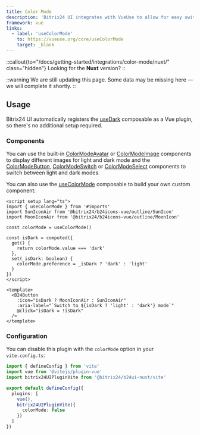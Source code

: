 ```yaml
---
title: Color Mode
description: 'Bitrix24 UI integrates with VueUse to allow for easy switching between light and dark themes.'
framework: vue
links:
  - label: 'useColorMode'
    to: https://vueuse.org/core/useColorMode
    target: _blank
---
```


::callout{to="/docs/getting-started/integrations/color-mode/nuxt/" class="hidden"}
Looking for the **Nuxt** version?
::

::warning
We are still updating this page. Some data may be missing here — we will complete it shortly.
::

## Usage

Bitrix24 UI automatically registers the [useDark](https://vueuse.org/core/useDark) composable as a Vue plugin, so there's no additional setup required.

### Components

You can use the built-in [ColorModeAvatar](/docs/components/color-mode-avatar/) or [ColorModeImage](/docs/components/color-mode-image/) components to display different images for light and dark mode and the [ColorModeButton](/docs/components/color-mode-button/), [ColorModeSwitch](/docs/components/color-mode-switch/) or [ColorModeSelect](/docs/components/color-mode-select/) components to switch between light and dark modes.

You can also use the [useColorMode](https://vueuse.org/core/useColorMode/) composable to build your own custom component:

```vue [ColorModeButton.vue]
<script setup lang="ts">
import { useColorMode } from '#imports'
import SunIconAir from '@bitrix24/b24icons-vue/outline/SunIcon'
import MoonIconAir from '@bitrix24/b24icons-vue/outline/MoonIcon'

const colorMode = useColorMode()

const isDark = computed({
  get() {
    return colorMode.value === 'dark'
  },
  set(_isDark: boolean) {
    colorMode.preference = _isDark ? 'dark' : 'light'
  }
})
</script>

<template>
  <B24Button
    :icon="isDark ? MoonIconAir : SunIconAir"
    :aria-label="`Switch to ${isDark ? 'light' : 'dark'} mode`"
    @click="isDark = !isDark"
  />
</template>
```

### Configuration

You can disable this plugin with the `colorMode` option in your `vite.config.ts`:

```ts [vite.config.ts]
import { defineConfig } from 'vite'
import vue from '@vitejs/plugin-vue'
import bitrix24UIPluginVite from '@bitrix24/b24ui-nuxt/vite'

export default defineConfig({
  plugins: [
    vue(),
    bitrix24UIPluginVite({
      colorMode: false
    })
  ]
})
```
